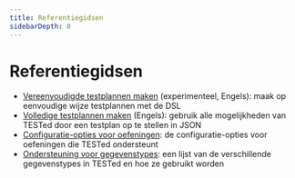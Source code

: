 ```yaml
---
title: Referentiegidsen
sidebarDepth: 0
---
```

# Referentiegidsen

- [Vereenvoudigde testplannen maken](/en/tested/references/dsl) (experimenteel, Engels): maak op eenvoudige wijze testplannen met de DSL
- [Volledige testplannen maken](/en/tested/references/json) (Engels): gebruik alle mogelijkheden van TESTed door een testplan op te stellen in JSON 
- [Configuratie-opties voor oefeningen](exercise-config): de configuratie-opties voor oefeningen die TESTed ondersteunt
- [Ondersteuning voor gegevenstypes](types): een lijst van de verschillende gegevenstypes in TESTed en hoe ze gebruikt worden
